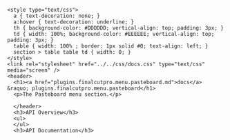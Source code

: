     <style type="text/css">
      a { text-decoration: none; }
      a:hover { text-decoration: underline; }
      th { background-color: #DDDDDD; vertical-align: top; padding: 3px; }
      td { width: 100%; background-color: #EEEEEE; vertical-align: top; padding: 3px; }
      table { width: 100% ; border: 1px solid #0; text-align: left; }
      section > table table td { width: 0; }
    </style>
    <link rel="stylesheet" href="../../css/docs.css" type="text/css" media="screen" />
    <header>
      <h1><a href="plugins.finalcutpro.menu.pasteboard.md">docs</a> &raquo; plugins.finalcutpro.menu.pasteboard</h1>
      <p>The Pasteboard menu section.</p>

      </header>
      <h3>API Overview</h3>
      <ul>
      </ul>
      <h3>API Documentation</h3>
